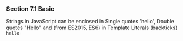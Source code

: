 ### Section 7.1 Basic
Strings in JavaScript can be enclosed in Single quotes 'hello', Double quotes "Hello" and (from ES2015, ES6) in Template Literals (backticks) `hello`

<!--stackedit_data:
eyJoaXN0b3J5IjpbMTgxMTc1MjY2NV19
-->